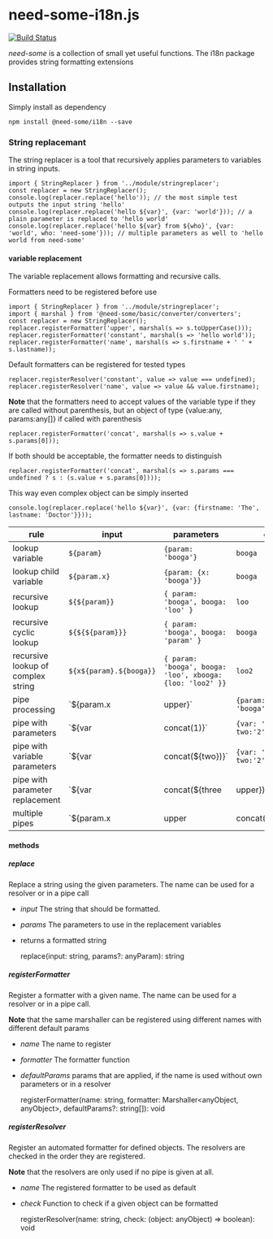 # need-some-i18n.js
[![Build Status](https://travis-ci.org/need-some/need-some-i18n.js.svg?branch=master)](https://travis-ci.org/need-some/need-some-i18n.js)

_need-some_ is a collection of small yet useful functions.
The i18n package provides string formatting extensions

## Installation
Simply install as dependency

	npm install @need-some/i18n --save

### String replacemant

The string replacer is a tool that recursively applies parameters to variables in string inputs.

	import { StringReplacer } from '../module/stringreplacer';
	const replacer = new StringReplacer();
	console.log(replacer.replace('hello')); // the most simple test outputs the input string 'hello'
	console.log(replacer.replace('hello ${var}', {var: 'world'})); // a plain parameter is replaced to 'hello world'
	console.log(replacer.replace('hello ${var} from ${who}', {var: 'world', who: 'need-some'})); // multiple parameters as well to 'hello world from need-some'

#### variable replacement

The variable replacement allows formatting and recursive calls.

Formatters need to be registered before use

	import { StringReplacer } from '../module/stringreplacer';
	import { marshal } from '@need-some/basic/converter/converters';
	const replacer = new StringReplacer();
	replacer.registerFormatter('upper', marshal(s => s.toUpperCase()));
	replacer.registerFormatter('constant', marshal(s => 'hello world'));
	replacer.registerFormatter('name', marshal(s => s.firstname + ' ' + s.lastname));

Default formatters can be registered for tested types

	replacer.registerResolver('constant', value => value === undefined);
	replacer.registerResolver('name', value => value && value.firstname);

__Note__ that the formatters need to accept values of the variable type if they are called without parenthesis, 
but an object of type {value:any, params:any[]} if called with parenthesis

	replacer.registerFormatter('concat', marshal(s => s.value + s.params[0]));

If both should be acceptable, the formatter needs to distinguish

	replacer.registerFormatter('concat', marshal(s => s.params === undefined ? s : (s.value + s.params[0])));


This way even complex object can be simply inserted

	console.log(replacer.replace('hello ${var}', {var: {firstname: 'The', lastname: 'Doctor'}}));


rule | input | parameters | output
--- | --- | --- | ---
lookup variable | `${param}` | `{param: 'booga'}` | `booga`
lookup child variable | `${param.x}` | `{param: {x: 'booga'}}` | `booga`
recursive lookup | `${${param}}` | `{ param: 'booga', booga: 'loo' }` | `loo`
recursive cyclic lookup | `${${${param}}}` | `{ param: 'booga', booga: 'param' }` | `booga`
recursive lookup of complex string | `${x${param}.${booga}}` | `{ param: 'booga', booga: 'loo', xbooga:{loo: 'loo2' }}` | `loo2`
pipe processing | `${param.x | upper}` | `{param: {x: 'booga'}}` | `BOOGA`
pipe with parameters | `${var | concat(1)}` | `{var: 'variant', two:'2'}` | `variant1`
pipe with variable parameters | `${var | concat(${two})}` | `{var: 'variant', two:'2'}` | `variant2`
pipe with parameter replacement | `${var | concat(${three|upper})}` | `{var: 'variant', three:'three'}` | `variantTHREE`
multiple pipes | `${param.x | upper | concat(${param.x})}` | `{param: {x: 'booga'}}` | `BOOGAbooga`


#### methods

##### replace

Replace a string using the given parameters.
The name can be used for a resolver or in a pipe call
 * _input_ The string that should be formatted.
 * _params_ The parameters to use in the replacement variables
 * returns a formatted string

	replace(input: string, params?: anyParam): string

##### registerFormatter

Register a formatter with a given name.
The name can be used for a resolver or in a pipe call.

__Note__ that the same marshaller can be registered using different names with different default params
 * _name_ The name to register
 * _formatter_ The formatter function
 * _defaultParams_ params that are applied, if the name is used without own parameters or in a resolver

	registerFormatter(name: string, formatter: Marshaller<anyObject, anyObject>, defaultParams?: string[]): void

##### registerResolver

Register an automated formatter for defined objects.
The resolvers are checked in the order they are registered.

__Note__ that the resolvers are only used if no pipe is given at all.
 * _name_ The registered formatter to be used as default
 * _check_ Function to check if a given object can be formatted

	registerResolver(name: string, check: (object: anyObject) => boolean): void
